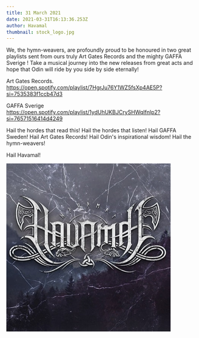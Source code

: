 ```yaml
---
title: 31 March 2021
date: 2021-03-31T16:13:36.253Z
author: Havamal
thumbnail: stock_logo.jpg
---
```


We, the hymn-weavers, are profoundly proud to be honoured in two great playlists sent from ours truly Art Gates Records and the mighty GAFFA Sverige !
Take a musical journey into the new releases from great acts and hope that Odin will ride by you side by side eternally!

Art Gates Records.
<https://open.spotify.com/playlist/7HgrJu76Y1WZ5fsXp4AE5P?si=7535383f1ccb47d3>

GAFFA Sverige
<https://open.spotify.com/playlist/1ydUhUKBJCrySHWqIfnlp2?si=76571516414d4249>

Hail the hordes that read this! Hail the hordes that listen! Hail GAFFA Sweden! Hail Art Gates Records! Hail Odin's inspirational wisdom! Hail the hymn-weavers!

Hail Havamal!

![stock_logo.jpg](./stock_logo.jpg)
